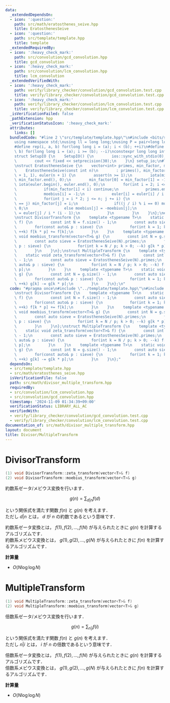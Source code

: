 ```yaml
---
data:
  _extendedDependsOn:
  - icon: ':question:'
    path: src/math/eratosthenes_seive.hpp
    title: EratosthenesSeive
  - icon: ':question:'
    path: src/template/template.hpp
    title: template
  _extendedRequiredBy:
  - icon: ':heavy_check_mark:'
    path: src/convolution/gcd_convolution.hpp
    title: gcd_convolution
  - icon: ':heavy_check_mark:'
    path: src/convolution/lcm_convolution.hpp
    title: lcm_convolution
  _extendedVerifiedWith:
  - icon: ':heavy_check_mark:'
    path: verify/library_checker/convolution/gcd_convolution.test.cpp
    title: verify/library_checker/convolution/gcd_convolution.test.cpp
  - icon: ':heavy_check_mark:'
    path: verify/library_checker/convolution/lcm_convolution.test.cpp
    title: verify/library_checker/convolution/lcm_convolution.test.cpp
  _isVerificationFailed: false
  _pathExtension: hpp
  _verificationStatusIcon: ':heavy_check_mark:'
  attributes:
    links: []
  bundledCode: "#line 2 \"src/template/template.hpp\"\n#include <bits/stdc++.h>\n\
    using namespace std;\nusing ll = long long;\nusing P = pair<long long, long long>;\n\
    #define rep(i, a, b) for(long long i = (a); i < (b); ++i)\n#define rrep(i, a,\
    \ b) for(long long i = (a); i >= (b); --i)\nconstexpr long long inf = 4e18;\n\
    struct SetupIO {\n    SetupIO() {\n        ios::sync_with_stdio(0);\n        cin.tie(0);\n\
    \        cout << fixed << setprecision(30);\n    }\n} setup_io;\n#line 3 \"src/math/eratosthenes_seive.hpp\"\
    \nstruct EratosthenesSeive {\n    vector<int> primes, min_factor, moebius, euler;\n\
    \    EratosthenesSeive(const int n)\n        : primes(), min_factor(n + 1), moebius(n\
    \ + 1, 1), euler(n + 1) {\n        assert(n >= 1);\n        iota(min_factor.begin(),\
    \ min_factor.end(), 0);\n        min_factor[0] = min_factor[1] = -1;\n       \
    \ iota(euler.begin(), euler.end(), 0);\n        for(int i = 2; i <= n; ++i) {\n\
    \            if(min_factor[i] < i) continue;\n            primes.emplace_back(i);\n\
    \            moebius[i] = -1;\n            euler[i] = euler[i] / i * (i - 1);\n\
    \            for(int j = i * 2; j <= n; j += i) {\n                if(min_factor[j]\
    \ == j) min_factor[j] = i;\n                if((j / i) % i == 0) moebius[j] =\
    \ 0;\n                else moebius[j] = -moebius[j];\n                euler[j]\
    \ = euler[j] / i * (i - 1);\n            }\n        }\n    }\n};\n#line 4 \"src/math/divisor_multiple_transform.hpp\"\
    \nstruct DivisorTransform {\n    template <typename T>\n    static void zeta_transform(vector<T>&\
    \ f) {\n        const int N = f.size() - 1;\n        const auto sieve = EratosthenesSeive(N).primes;\n\
    \        for(const auto& p : sieve) {\n            for(int k = 1; k * p <= N;\
    \ ++k) f[k * p] += f[k];\n        }\n    }\n    template <typename T>\n    static\
    \ void moebius_transform(vector<T>& g) {\n        const int N = g.size() - 1;\n\
    \        const auto sieve = EratosthenesSeive(N).primes;\n        for(const auto&\
    \ p : sieve) {\n            for(int k = N / p; k > 0; --k) g[k * p] -= g[k];\n\
    \        }\n    }\n};\nstruct MultipleTransform {\n    template <typename T>\n\
    \    static void zeta_transform(vector<T>& f) {\n        const int N = f.size()\
    \ - 1;\n        const auto sieve = EratosthenesSeive(N).primes;\n        for(const\
    \ auto& p : sieve) {\n            for(int k = N / p; k > 0; --k) f[k] += f[k *\
    \ p];\n        }\n    }\n    template <typename T>\n    static void moebius_transform(vector<T>&\
    \ g) {\n        const int N = g.size() - 1;\n        const auto sieve = EratosthenesSeive(N).primes;\n\
    \        for(const auto& p : sieve) {\n            for(int k = 1; k * p <= N;\
    \ ++k) g[k] -= g[k * p];\n        }\n    }\n};\n"
  code: "#pragma once\n#include \"../template/template.hpp\"\n#include \"./eratosthenes_seive.hpp\"\
    \nstruct DivisorTransform {\n    template <typename T>\n    static void zeta_transform(vector<T>&\
    \ f) {\n        const int N = f.size() - 1;\n        const auto sieve = EratosthenesSeive(N).primes;\n\
    \        for(const auto& p : sieve) {\n            for(int k = 1; k * p <= N;\
    \ ++k) f[k * p] += f[k];\n        }\n    }\n    template <typename T>\n    static\
    \ void moebius_transform(vector<T>& g) {\n        const int N = g.size() - 1;\n\
    \        const auto sieve = EratosthenesSeive(N).primes;\n        for(const auto&\
    \ p : sieve) {\n            for(int k = N / p; k > 0; --k) g[k * p] -= g[k];\n\
    \        }\n    }\n};\nstruct MultipleTransform {\n    template <typename T>\n\
    \    static void zeta_transform(vector<T>& f) {\n        const int N = f.size()\
    \ - 1;\n        const auto sieve = EratosthenesSeive(N).primes;\n        for(const\
    \ auto& p : sieve) {\n            for(int k = N / p; k > 0; --k) f[k] += f[k *\
    \ p];\n        }\n    }\n    template <typename T>\n    static void moebius_transform(vector<T>&\
    \ g) {\n        const int N = g.size() - 1;\n        const auto sieve = EratosthenesSeive(N).primes;\n\
    \        for(const auto& p : sieve) {\n            for(int k = 1; k * p <= N;\
    \ ++k) g[k] -= g[k * p];\n        }\n    }\n};"
  dependsOn:
  - src/template/template.hpp
  - src/math/eratosthenes_seive.hpp
  isVerificationFile: false
  path: src/math/divisor_multiple_transform.hpp
  requiredBy:
  - src/convolution/lcm_convolution.hpp
  - src/convolution/gcd_convolution.hpp
  timestamp: '2024-11-09 01:34:39+09:00'
  verificationStatus: LIBRARY_ALL_AC
  verifiedWith:
  - verify/library_checker/convolution/gcd_convolution.test.cpp
  - verify/library_checker/convolution/lcm_convolution.test.cpp
documentation_of: src/math/divisor_multiple_transform.hpp
layout: document
title: Divisor/MultipleTransform
---
```


# DivisorTransform

```cpp
(1) void DivisorTransform::zeta_transform(vector<T>& f)
(2) void DivisorTransform::moebius_transform(vector<T>& g)
```

約数系ゼータ/メビウス変換を行います．

$$g(n) = \sum_{d | n} f(d)$$

という関係式を満たす関数 $f(n)$ と $g(n)$ を考えます．<br>
ただし $d | n$ とは， $d$ が $n$ の約数であるという意味です．

約数系ゼータ変換とは， $f(1), f(2), \dots, f(N)$ が与えられたときに $g(n)$ を計算するアルゴリズムです．<br>
約数系メビウス変換とは， $g(1), g(2), \dots, g(N)$ が与えられたときに $f(n)$ を計算するアルゴリズムです．

**計算量**

- $O(N \log \log N)$

# MultipleTransform

```cpp
(1) void MultipleTransform::zeta_transform(vector<T>& f)
(2) void MultipleTransform::moebius_transform(vector<T>& g)
```

倍数系ゼータ/メビウス変換を行います．

$$g(n) = \sum_{n | i} f(i)$$

という関係式を満たす関数 $f(n)$ と $g(n)$ を考えます．<br>
ただし $n | i$ とは， $i$ が $n$ の倍数であるという意味です．

倍数系ゼータ変換とは， $f(1), f(2), \dots, f(N)$ が与えられたときに $g(n)$ を計算するアルゴリズムです．<br>
倍数系メビウス変換とは， $g(1), g(2), \dots, g(N)$ が与えられたときに $f(n)$ を計算するアルゴリズムです．

**計算量**

- $O(N \log \log N)$